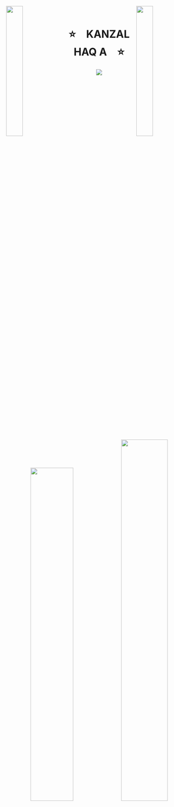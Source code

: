 <img align="left" src="https://user-images.githubusercontent.com/65187002/144930161-2f783401-8d27-4fdf-a2f7-cc0ba32f1f1f.gif" width="30%" style="display:inline;"><img align="right" src="https://user-images.githubusercontent.com/65187002/144930161-2f783401-8d27-4fdf-a2f7-cc0ba32f1f1f.gif" width="30%" style="display:inline;">
<br>
<p align="center">
    <h1 align="center">⭐&emsp;KANZAL HAQ A&emsp;⭐</h1>
</p>
<p align="center">
    <img src="https://readme-typing-svg.herokuapp.com/?lines=Yoooooooooooooooo;Welcome+to+my+profile!;Have+a+look+around!&font=Fira%20Code&color=%23D62F79&center=true&width=280&height=50">
</p>
<br>
<!-- <p align="center">
    <img id="preview" src="https://yhype.me/github/accounts/kanzalhaqa&color=grey">
</p> -->
<p align="center">
    <a href="https://leetcode.com/kanzalhaqa/"><img width="48%" src="https://leetcode.card.workers.dev/kanzalhaqa?theme=dark&font=baloo&extension=null&border=2&border_radius=8"></a>
    <a href="https://github.com/kanzalhaqa"><img width="50%" src="https://github-readme-stats.vercel.app/api/top-langs/?username=kanzalhaqa&theme=dark&hide=html,css,cmake&layout=compact&langs_count=5&bg_color=101010&hide_title=true"></a>
</p>
